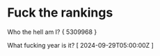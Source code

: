 # Fuck the rankings

Who the hell am I?
{ 5309968 }

What fucking year is it?
[ 2024-09-29T05:00:00Z ]
